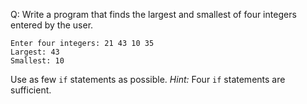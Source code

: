Q: Write a program that finds the largest and smallest of four integers entered
by the user.

```
Enter four integers: 21 43 10 35
Largest: 43
Smallest: 10
```

Use as few `if` statements as possible.
<em>Hint:</em> Four `if` statements are sufficient.
